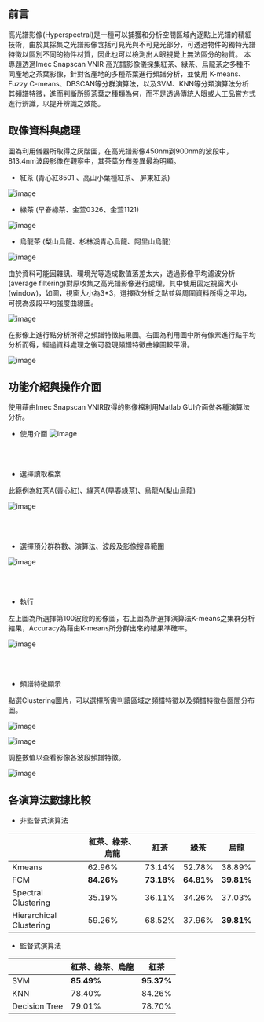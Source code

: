 ## 前言
高光譜影像(Hyperspectral)是一種可以捕獲和分析空間區域內逐點上光譜的精細技術，由於其採集之光譜影像含括可見光與不可見光部分，可透過物件的獨特光譜特徵以區別不同的物件材質，因此也可以檢測出人眼視覺上無法區分的物質。
本專題透過Imec Snapscan VNIR 高光譜影像儀採集紅茶、綠茶、烏龍茶之多種不同產地之茶葉影像，針對各產地的多種茶葉進行頻譜分析，並使用 K-means、Fuzzy C-means、DBSCAN等分群演算法，以及SVM、KNN等分類演算法分析其頻譜特徵，進而判斷所照茶葉之種類為何，而不是透過傳統人眼或人工品嘗方式進行辨識，以提升辨識之效能。

## 取像資料與處理
圖為利用儀器所取得之灰階圖，在高光譜影像450nm到900nm的波段中，813.4nm波段影像在觀察中，其茶葉分布差異最為明顯。

- 紅茶 (青心紅8501 、高山小葉種紅茶、 屏東紅茶)

![image](https://github.com/user-attachments/assets/1ede22ba-abc0-423f-9693-63731dbe1277)

- 綠茶 (早春綠茶、金萱0326、金萱1121)

![image](https://github.com/user-attachments/assets/e68803f1-c044-4a28-8c1f-c99b9f203b71)

- 烏龍茶 (梨山烏龍、杉林溪青心烏龍、阿里山烏龍)

![image](https://github.com/user-attachments/assets/b6a71008-69c4-4fea-8669-d956da80945e)

由於資料可能因雜訊、環境光等造成數值落差太大，透過影像平均濾波分析(average filtering)對原收集之高光譜影像進行處理，其中使用固定視窗大小(window)，如圖，視窗大小為3*3，選擇欲分析之點並與周圍資料所得之平均，可視為波段平均強度曲線圖。

![image](https://github.com/user-attachments/assets/b00ccc80-0286-4b6a-8bad-00cd979a7625)

在影像上進行點分析所得之頻譜特徵結果圖。右圖為利用圖中所有像素進行點平均分析而得，經過資料處理之後可發現頻譜特徵曲線圖較平滑。

![image](https://github.com/user-attachments/assets/eecdfa23-da46-436d-872a-43b9bceda3a4)

## 功能介紹與操作介面
使用藉由Imec Snapscan VNIR取得的影像檔利用Matlab GUI介面做各種演算法分析。

- 使用介面
![image](https://github.com/user-attachments/assets/9e27f317-ecd1-4603-9c59-7585d4a55060)

<br>
<br>

- 選擇讀取檔案

此範例為紅茶A(青心紅)、綠茶A(早春綠茶)、烏龍A(梨山烏龍)

![image](https://github.com/user-attachments/assets/3fb64f67-0970-4857-b163-e05b72c50eb1)

<br>
<br>

- 選擇預分群群數、演算法、波段及影像搜尋範圍

![image](https://github.com/user-attachments/assets/4183536f-2f46-4312-a7e0-718e521dcf7e)

<br>
<br>

- 執行

左上圖為所選擇第100波段的影像圖，右上圖為所選擇演算法K-means之集群分析結果，Accuracy為藉由K-means所分群出來的結果準確率。

![image](https://github.com/user-attachments/assets/e8b8ce5b-72da-4a0c-b637-18418edde72c)

<br>
<br>

- 頻譜特徵顯示

點選Clustering圖片，可以選擇所需判讀區域之頻譜特徵以及頻譜特徵各區間分布圖。

![image](https://github.com/user-attachments/assets/256cd903-b66b-4701-b7de-a4234ad2e304)

![image](https://github.com/user-attachments/assets/e0ad9a6f-6df6-4cb2-91d5-eea6207d44d8)

調整數值以查看影像各波段頻譜特徵。

![image](https://github.com/user-attachments/assets/55c6f960-fd1c-44d3-96da-ed99e8bfb3bf)

## 各演算法數據比較

- 非監督式演算法

|        | 紅茶、綠茶、烏龍 | 紅茶  | 綠茶  | 烏龍  |
|--------|---------------|------|------|------|
| Kmeans | 62.96%       | 73.14% | 52.78% | 38.89% |
| FCM    | **84.26%**   | **73.18%** | **64.81%** | **39.81%** |
| Spectral Clustering | 35.19% | 36.11% | 34.26% | 37.03% |
| Hierarchical Clustering | 59.26% | 68.52% | 37.96% | **39.81%** |

- 監督式演算法

|        | 紅茶、綠茶、烏龍 | 紅茶  |
|--------|---------------|--------|
| SVM    | **85.49%**        | **95.37%** |
| KNN    | 78.40%   | 84.26% |
| Decision Tree | 79.01% | 78.70% |






